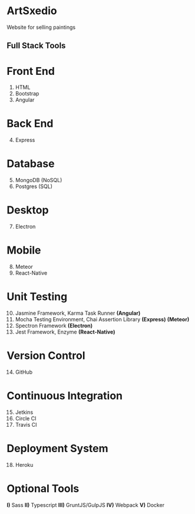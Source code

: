 # ArtSxedio
 Website for selling paintings

## Full Stack Tools

# Front End
1) HTML
2) Bootstrap
3) Angular

# Back End
4) Express

# Database
5) MongoDB (NoSQL)
6) Postgres (SQL)

# Desktop
7) Electron

# Mobile
8) Meteor
9) React-Native

# Unit Testing
10) Jasmine Framework, Karma Task Runner **(Angular)**
11) Mocha Testing Environment, Chai Assertion Library **(Express)** **(Meteor)**
12) Spectron Framework **(Electron)**
13) Jest Framework, Enzyme **(React-Native)**

# Version Control
14) GitHub

# Continuous Integration
15) Jetkins
16) Circle CI
17) Travis CI

# Deployment System
18) Heroku

# Optional Tools
**I)** Sass
**II)** Typescript
**III)** GruntJS/GulpJS
**IV)** Webpack
**V)** Docker
